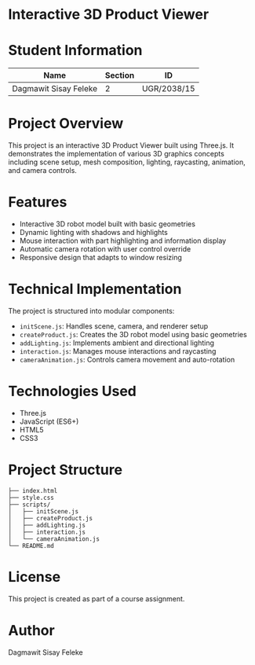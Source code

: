 # Interactive 3D Product Viewer

# Student Information
| Name | Section | ID |
|------|---------|-----|
| Dagmawit Sisay Feleke | 2 | UGR/2038/15 |

# Project Overview
This project is an interactive 3D Product Viewer built using Three.js. It demonstrates the implementation of various 3D graphics concepts including scene setup, mesh composition, lighting, raycasting, animation, and camera controls.

# Features
- Interactive 3D robot model built with basic geometries
- Dynamic lighting with shadows and highlights
- Mouse interaction with part highlighting and information display
- Automatic camera rotation with user control override
- Responsive design that adapts to window resizing

# Technical Implementation
The project is structured into modular components:

- `initScene.js`: Handles scene, camera, and renderer setup
- `createProduct.js`: Creates the 3D robot model using basic geometries
- `addLighting.js`: Implements ambient and directional lighting
- `interaction.js`: Manages mouse interactions and raycasting
- `cameraAnimation.js`: Controls camera movement and auto-rotation

# Technologies Used
- Three.js
- JavaScript (ES6+)
- HTML5
- CSS3

# Project Structure
```
├── index.html
├── style.css
├── scripts/
│   ├── initScene.js
│   ├── createProduct.js
│   ├── addLighting.js
│   ├── interaction.js
│   └── cameraAnimation.js
└── README.md
```

# License
This project is created as part of a course assignment.

# Author
Dagmawit Sisay Feleke 
